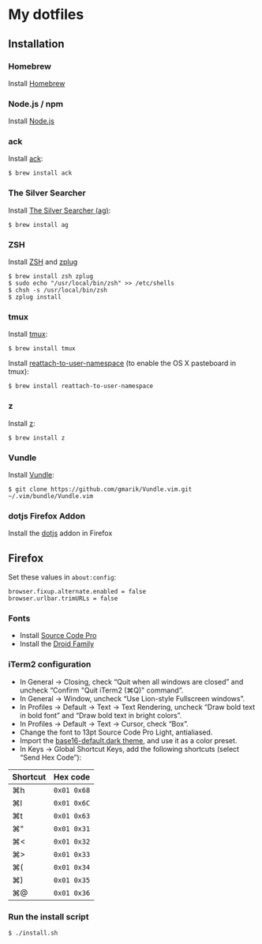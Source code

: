 # My dotfiles

## Installation

### Homebrew

Install [Homebrew](http://brew.sh/)

### Node.js / npm

Install [Node.js](http://nodejs.org/)

### ack

Install [ack](http://beyondgrep.com/):

```
$ brew install ack
```

### The Silver Searcher

Install [The Silver Searcher (ag)](http://geoff.greer.fm/ag/):

```
$ brew install ag
```

### ZSH

Install [ZSH](http://www.zsh.org/) and [zplug](https://zplug.sh)

```
$ brew install zsh zplug
$ sudo echo "/usr/local/bin/zsh" >> /etc/shells
$ chsh -s /usr/local/bin/zsh
$ zplug install
```

### tmux

Install [tmux](http://tmux.sourceforge.net/):

```
$ brew install tmux
```

Install [reattach-to-user-namespace](https://github.com/ChrisJohnsen/tmux-MacOSX-pasteboard) (to enable the OS X pasteboard in tmux):

```
$ brew install reattach-to-user-namespace
```

### z

Install [z](https://github.com/rupa/z):

```
$ brew install z
```

### Vundle

Install [Vundle](https://github.com/gmarik/Vundle.vim):

```
$ git clone https://github.com/gmarik/Vundle.vim.git ~/.vim/bundle/Vundle.vim
```

### dotjs Firefox Addon

Install the [dotjs](https://github.com/rlr/dotjs-addon) addon in Firefox

## Firefox

Set these values in `about:config`:

```
browser.fixup.alternate.enabled = false
browser.urlbar.trimURLs = false
```

### Fonts

- Install [Source Code Pro](http://sourceforge.net/projects/sourcecodepro.adobe/files/?source=navbar)
- Install the [Droid Family](http://damieng.com/blog/2007/11/14/droid-font-family-courtesy-of-google-ascender)

### iTerm2 configuration

- In General → Closing, check “Quit when all windows are closed” and uncheck “Confirm "Quit iTerm2 (⌘Q)" command”.
- In General → Window, uncheck “Use Lion-style Fullscreen windows”.
- In Profiles → Default → Text → Text Rendering, uncheck “Draw bold text in bold font” and “Draw bold text in bright colors”.
- In Profiles → Default → Text → Cursor, check “Box”.
- Change the font to 13pt Source Code Pro Light, antialiased.
- Import the [base16-default.dark theme](https://github.com/chriskempson/base16-iterm2), and use it as a color preset.
- In Keys → Global Shortcut Keys, add the following shortcuts (select “Send Hex Code”):

Shortcut | Hex code
---------|------------
⌘h       | `0x01 0x68`
⌘l       | `0x01 0x6C`
⌘t       | `0x01 0x63`
⌘"       | `0x01 0x31`
⌘<       | `0x01 0x32`
⌘>       | `0x01 0x33`
⌘(       | `0x01 0x34`
⌘)       | `0x01 0x35`
⌘@       | `0x01 0x36`

### Run the install script

```
$ ./install.sh
```
